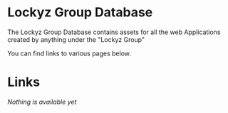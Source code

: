 # Lockyz Group Database
The Lockyz Group Database contains assets for all the web Applications created by anything under the "Lockyz Group"

You can find links to various pages below.
# Links
*Nothing is available yet*
